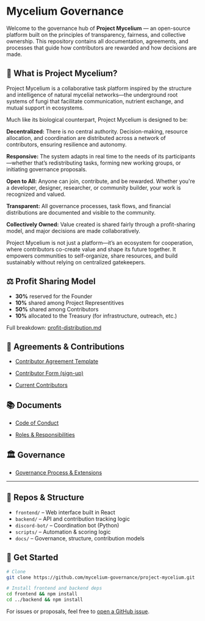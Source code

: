 # Mycelium Governance

Welcome to the governance hub of **Project Mycelium** — an open-source platform built on the principles of transparency, fairness, and collective ownership.
This repository contains all documentation, agreements, and processes that guide how contributors are rewarded and how decisions are made.

## 🌱 What is Project Mycelium?

Project Mycelium is a collaborative task platform inspired by the structure and intelligence of natural mycelial networks—the underground root systems of fungi that facilitate communication, nutrient exchange, and mutual support in ecosystems.

Much like its biological counterpart, Project Mycelium is designed to be:

**Decentralized:** There is no central authority. Decision-making, resource allocation, and coordination are distributed across a network of contributors, ensuring resilience and autonomy.

**Responsive:** The system adapts in real time to the needs of its participants—whether that’s redistributing tasks, forming new working groups, or initiating governance proposals.

**Open to All:** Anyone can join, contribute, and be rewarded. Whether you're a developer, designer, researcher, or community builder, your work is recognized and valued.

**Transparent:** All governance processes, task flows, and financial distributions are documented and visible to the community.

**Collectively Owned:** Value created is shared fairly through a profit-sharing model, and major decisions are made collaboratively.

Project Mycelium is not just a platform—it’s an ecosystem for cooperation, where contributors co-create value and shape its future together. It empowers communities to self-organize, share resources, and build sustainably without relying on centralized gatekeepers.

## ⚖️ Profit Sharing Model

- **30%** reserved for the Founder
- **10%** shared among Project Representitives
- **50%** shared among Contributors
- **10%** allocated to the Treasury (for infrastructure, outreach, etc.)

Full breakdown: [profit-distribution.md](./docs/profit-distribution.md)

## 📄 Agreements & Contributions

- [Contributor Agreement Template](./AGREEMENT_TEMPLATE.pdf)

- [Contributor Form (sign-up)](https://docs.google.com/forms/d/e/1FAIpQLSctIFIYWTs7Map4rujeA_DoNn0XftSlQIRi76rx9imspaZ5eQ/viewform)

- [Current Contributors](./docs/CONTRIBUTORS.md)

## 📚 Documents

- [Code of Conduct](./docs/code-of-conduct.md)

- [Roles & Responsibilities](./docs/roles.md)

## 🏛️ Governance

- [Governance Process & Extensions](./docs/governance-extensions.md)

---

## 🔗 Repos & Structure

- `frontend/` – Web interface built in React
- `backend/` – API and contribution tracking logic
- `discord-bot/` – Coordination bot (Python)
- `scripts/` – Automation & scoring logic
- `docs/` – Governance, structure, contribution models

## 🚀 Get Started

```bash
# Clone
git clone https://github.com/mycelium-governance/project-mycelium.git

# Install frontend and backend deps
cd frontend && npm install
cd ../backend && npm install
```

For issues or proposals, feel free to [open a GitHub issue](https://github.com/YOUR_ORG/mycelium-governance/issues).
